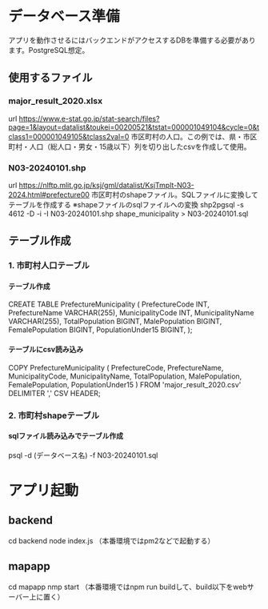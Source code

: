 # データベース準備
アプリを動作させるにはバックエンドがアクセスするDBを準備する必要があります。PostgreSQL想定。
## 使用するファイル
### major_result_2020.xlsx
url https://www.e-stat.go.jp/stat-search/files?page=1&layout=datalist&toukei=00200521&tstat=000001049104&cycle=0&tclass1=000001049105&tclass2val=0
市区町村の人口。この例では、県・市区町村・人口（総人口・男女・15歳以下）列を切り出したcsvを作成して使用。
### N03-20240101.shp
url https://nlftp.mlit.go.jp/ksj/gml/datalist/KsjTmplt-N03-2024.html#prefecture00
市区町村のshapeファイル。SQLファイルに変換してテーブルを作成する
※shapeファイルのsqlファイルへの変換
shp2pgsql -s 4612 -D -i -I N03-20240101.shp shape_municipality > N03-20240101.sql

## テーブル作成
### 1. 市町村人口テーブル
#### テーブル作成
CREATE TABLE PrefectureMunicipality (
    PrefectureCode INT,
    PrefectureName VARCHAR(255),
    MunicipalityCode INT,
    MunicipalityName VARCHAR(255),
    TotalPopulation BIGINT,
    MalePopulation BIGINT,
    FemalePopulation BIGINT,
    PopulationUnder15 BIGINT,
);
#### テーブルにcsv読み込み
COPY PrefectureMunicipality (
    PrefectureCode,
    PrefectureName,
    MunicipalityCode,
    MunicipalityName,
    TotalPopulation,
    MalePopulation,
    FemalePopulation,
    PopulationUnder15
)
FROM 'major_result_2020.csv' DELIMITER ',' CSV HEADER;

### 2. 市町村shapeテーブル
#### sqlファイル読み込みでテーブル作成
psql -d (データベース名) -f N03-20240101.sql

# アプリ起動
## backend
cd backend
node index.js
（本番環境ではpm2などで起動する）
## mapapp
cd mapapp
nmp start
（本番環境ではnpm run buildして、build以下をwebサーバー上に置く）

